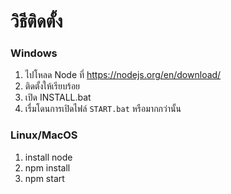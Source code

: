 # วิธีติดตั้ง

### Windows
1. ไปโหลด Node ที่ https://nodejs.org/en/download/
2. ติดตั้งให้เรียบร้อย
4. เปิด INSTALL.bat
5. เรื่มโดนการเปิดไฟล์ `START.bat` หรือมากกว่านั้น

### Linux/MacOS
1. install node
2. npm install
3. npm start
